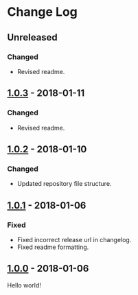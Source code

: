 # Change Log

## Unreleased

### Changed

* Revised readme.

## [1.0.3] - 2018-01-11

### Changed

* Revised readme.

## [1.0.2] - 2018-01-10

### Changed

* Updated repository file structure.

## [1.0.1] - 2018-01-06

### Fixed

* Fixed incorrect release url in changelog.
* Fixed readme formatting.

## [1.0.0] - 2018-01-06

Hello world!

[1.0.3]: https://github.com/jlmakes/is-dom-node/compare/1.0.2...1.0.3
[1.0.2]: https://github.com/jlmakes/is-dom-node/compare/1.0.1...1.0.2
[1.0.1]: https://github.com/jlmakes/is-dom-node/compare/1.0.0...1.0.1
[1.0.0]: https://github.com/jlmakes/is-dom-node/tree/1.0.0
